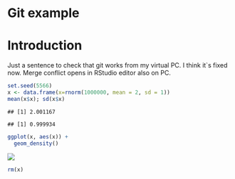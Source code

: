 Git example
================

# Introduction

Just a sentence to check that git works from my virtual PC. I think
it\`s fixed now. Merge conflict opens in RStudio editor also on PC.

``` r
set.seed(5566)
x <- data.frame(x=rnorm(1000000, mean = 2, sd = 1))
mean(x$x); sd(x$x)
```

    ## [1] 2.001167

    ## [1] 0.999934

``` r
ggplot(x, aes(x)) +
  geom_density()
```

![](ex_git_files/figure-gfm/unnamed-chunk-1-1.png)<!-- -->

``` r
rm(x)
```
